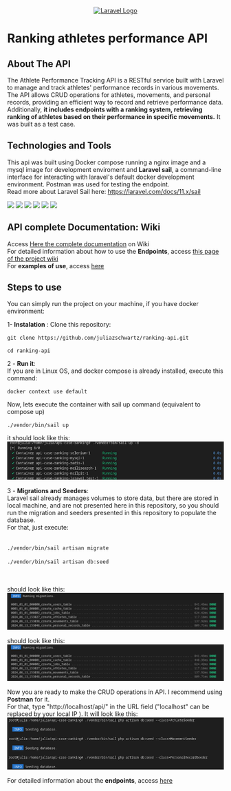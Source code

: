 <p align="center"><a href="https://laravel.com" target="_blank"><img src="https://raw.githubusercontent.com/laravel/art/master/logo-lockup/5%20SVG/2%20CMYK/1%20Full%20Color/laravel-logolockup-cmyk-red.svg" width="400" alt="Laravel Logo"></a></p>
<h1><strong>Ranking athletes performance API </strong></h1>
<p align="center">
    
</p>

## About The API 
The Athlete Performance Tracking API is a RESTful service built with Laravel to manage and track athletes' performance records in various movements. The API allows CRUD operations for athletes, movements, and personal records, providing an efficient way to record and retrieve performance data. Additionally, <strong>it includes endpoints with a ranking system, retrieving ranking of athletes based on their performance in specific movements.</strong> It was built as a test case. 




## Technologies and Tools
This api was built using Docker compose running a nginx image and a mysql image for development enviroment and <strong>Laravel sail</strong>, a command-line interface for interacting with laravel's default docker development environment. Postman was used for testing the endpoint.
<br>
Read more about Laravel Sail here: 
https://laravel.com/docs/11.x/sail

<img src= "https://img.shields.io/badge/laravel-%23FF2D20.svg?style=for-the-badge&logo=laravel&logoColor=white"></img>
<img src="https://img.shields.io/badge/docker-%230db7ed.svg?style=for-the-badge&logo=docker&logoColor=white"></img>
<img src="https://img.shields.io/badge/nginx-%23009639.svg?style=for-the-badge&logo=nginx&logoColor=white"></img>
<img src="https://img.shields.io/badge/php-%23777BB4.svg?style=for-the-badge&logo=php&logoColor=white"></img>
<img src="https://img.shields.io/badge/mysql-4479A1.svg?style=for-the-badge&logo=mysql&logoColor=white"></img>
<img src="https://img.shields.io/badge/Postman-FF6C37?style=for-the-badge&logo=postman&logoColor=white"></img>




## API complete Documentation: Wiki
Access <a href="https://github.com/juliazschwartz/ranking-api/wiki">Here the complete documentation</a> on Wiki
<br>
For detailed information about how to use the <strong>Endpoints</strong>, access <a href="https://github.com/juliazschwartz/ranking-api/wiki/Endpoints">this page of the project wiki</a>
<br>
For  <strong>examples of use</strong>, access <a href="https://github.com/juliazschwartz/ranking-api/wiki/Examples">here</a>


## Steps to use
You can simply run the project on your machine, if you have docker environment:
<br>

    
1- <strong>Instalation</strong> :
    Clone this repository:
    <br>
```
git clone https://github.com/juliazschwartz/ranking-api.git
```

    
```
cd ranking-api
``` 

 2 - <strong>Run it</strong>:
     <br>
<span> If you are in Linux OS, and docker compose is already installed, execute this command: </span>
```
docker context use default
```
<span>Now, lets execute the container with sail up command (equivalent to compose up)</span>
 ```
./vendor/bin/sail up
 ```

it should look like this: <br>
<img src="https://github.com/juliazschwartz/ranking-api/blob/main/1.jpeg" width="700">
</img>
<br>

 3 - <strong>Migrations and Seeders</strong>:
<br>
Laravel sail already manages volumes to store data, but there are stored in local machine, and are not presented here in this repository, so you should run the migration and seeders presented in this repository to populate the database.
<br>
For that, just execute:
<br>
<br>
```
./vendor/bin/sail artisan migrate

./vendor/bin/sail artisan db:seed
```
<br>


<br>
should look like this:
<br><img src="https://github.com/juliazschwartz/ranking-api/blob/main/executando_migrations.png"></img>

should look like this:
<img src="https://github.com/juliazschwartz/ranking-api/blob/main/executando_migrations.png"></img>

<span>Now you are ready to make the CRUD operations in API. I recommend using <strong>Postman</strong> for it.
<br>
For that, type "http://localhost/api/" in the URL field ("localhost" can be replaced by your local IP ). It will look like this: 
<br>
<img src= "https://github.com/juliazschwartz/ranking-api/blob/main/seeders_executadas.png" width="700"></img> 

For detailed information about the <strong>endpoints</strong>, access <a href="https://github.com/juliazschwartz/ranking-api/wiki/Endpoints">here</a>
      
 








